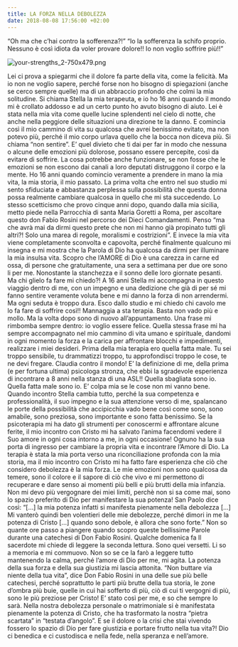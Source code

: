 ```yaml
---
title: LA FORZA NELLA DEBOLEZZA
date: 2018-08-08 17:56:00 +02:00
---
```


“Oh ma che c’hai contro la sofferenza?!”
“Io la sofferenza la schifo proprio. Nessuno è così idiota da voler provare dolore!! Io non voglio soffrire più!!”

![your-strengths_2-750x479.png](/uploads/your-strengths_2-750x479.png)

Lei ci prova a spiegarmi che il dolore fa parte della vita, come la felicità. Ma io non ne voglio sapere, perché forse non ho bisogno di spiegazioni (anche se cerco sempre quelle) ma di un abbraccio profondo che colmi la mia solitudine. Si chiama Stella la mia terapeuta, e io ho 16 anni quando il mondo mi è crollato addosso e ad un certo punto ho avuto bisogno di aiuto. Lei è stata nella mia vita come quelle lucine splendenti nel cielo di notte, che anche nella peggiore delle situazioni una direzione te la danno. E comincia così il mio cammino di vita su qualcosa che avrei benissimo evitato, ma non potevo più, perché il mio corpo urlava quello che la bocca non diceva più. Si chiama “non sentire”. E’ quel divieto che ti dai per far in modo che nessuna o alcune delle emozioni più dolorose, possano essere percepite, così da evitare di soffrire. La cosa potrebbe anche funzionare, se non fosse che le emozioni se non escono dai canali a loro deputati distruggono il corpo e la mente.
Ho 16 anni quando comincio veramente a prendere in mano la mia vita, la mia storia, il mio passato. La prima volta che entro nel suo studio mi sento sfiduciata e abbastanza perplessa sulla possibilità che questa donna possa realmente cambiare qualcosa in quello che mi sta succedendo. Lo stesso scetticismo che provo cinque anni dopo, quando dalla mia sicilia, metto piede nella Parrocchia di santa Maria Goretti a Roma, per ascoltare questo don Fabio Rosini nel percorso dei Dieci Comandamenti. Penso “ma che avrà mai da dirmi questo prete che non mi hanno già propinato tutti gli altri?! Solo una marea di regole, moralismi e costrizioni”. E invece la mia vita viene completamente sconvolta e capovolta, perché finalmente qualcuno mi insegna e mi mostra che la Parola di Dio ha qualcosa da dirmi per illuminare la mia insulsa vita. Scopro che l’AMORE di Dio è una carezza in carne ed ossa, di persone che gratuitamente, una sera a settimana per due ore sono li per me. Nonostante la stanchezza e il sonno delle loro giornate pesanti. Ma chi glielo fa fare mi chiedo?!
A 16 anni Stella mi accompagna in questo viaggio dentro di me, con un impegno e una dedizione che già di per sé mi fanno sentire veramente voluta bene e mi danno la forza di non arrendermi. Ma ogni seduta è troppo dura. Esco dallo studio e mi chiedo chi cavolo me lo fa fare di soffrire così!! Mannaggia a sta terapia. Basta non vado più e mollo. Ma la volta dopo sono di nuovo all’appuntamento. Una frase mi rimbomba sempre dentro: io voglio essere felice. Quella stessa frase mi ha sempre accompagnato nel mio cammino di vita umano e spirituale, dandomi in ogni momento la forza e la carica per affrontare blocchi e impedimenti, realizzare i miei desideri.
Prima della mia terapia ero quella fatta male.
Tu sei troppo sensibile, tu drammatizzi troppo, tu approfondisci troppo le cose, te ne devi fregare. Claudia contro il mondo! E’ la definizione di me, della prima (e per fortuna ultima) psicologa stronza, che ebbi la sgradevole esperienza di incontrare a 8 anni nella stanza di una ASL!! Quella sbagliata sono io. Quella fatta male sono io. E’ colpa mia se le cose non mi vanno bene. Quando incontro Stella cambia tutto, perché la sua competenza e professionalità, il suo impegno e la sua attenzione verso di me, spalancano le porte della possibilità che accipicchia vado bene così come sono, sono amabile, sono preziosa, sono importante e sono fatta benissimo.
Se la psicoterapia mi ha dato gli strumenti per conoscermi e affrontare alcune ferite, il mio incontro con Cristo mi ha salvato l’anima facendomi vedere il Suo amore in ogni cosa intorno a me, in ogni occasione! Ognuno ha la sua porta di ingresso per cambiare la propria vita e incontrare l’Amore di Dio. La terapia è stata la mia porta verso una riconciliazione profonda con la mia storia, ma il mio incontro con Cristo mi ha fatto fare esperienza che ciò che considero debolezza è la mia forza. Le mie emozioni non sono qualcosa da temere, sono il colore e il sapore di ciò che vivo e mi permettono di recuperare e dare senso ai momenti più belli e più brutti della mia infanzia. Non mi devo più vergognare dei miei limiti, perchè non si sa come mai, sono lo spazio preferito di Dio per manifestare la sua potenza!  San Paolo dice così: “\[…\] la mia potenza infatti si manifesta pienamente nella debolezza \[…\] Mi vanterò quindi ben volentieri delle mie debolezze, perché dimori in me la potenza di Cristo \[…\] quando sono debole, è allora che sono forte.” Non so quante ore passo a piangere quando scopro queste bellissime Parole durante una catechesi di Don Fabio Rosini.
Qualche domenica fa Il sacerdote mi chiede di leggere la seconda lettura. Sono quei versetti. Li so a memoria e mi commuovo. Non so se ce la farò a leggere tutto mantenendo la calma, perché l’amore di Dio per me, mi agita. La potenza della sua forza e della sua giustizia mi lascia attonita.
“Non buttare via niente della tua vita”, dice Don Fabio Rosini in una delle sue più belle catechesi, perché soprattutto le parti più brutte della tua storia, le zone d’ombra più buie, quelle in cui hai sofferto di più, ciò di cui ti vergogni di più, sono le più preziose per Cristo! E’ stato così per me, e so che sempre lo sarà. Nella nostra debolezza personale o matrimoniale si è manifestata pienamente la potenza di Cristo, che ha trasformato la nostra “pietra scartata” in “testata d’angolo”.
E se il dolore o la crisi che stai vivendo fossero lo spazio di Dio per fare giustizia e portare frutto nella tua vita?! Dio ci benedica e ci custodisca e nella fede, nella speranza e nell’amore.